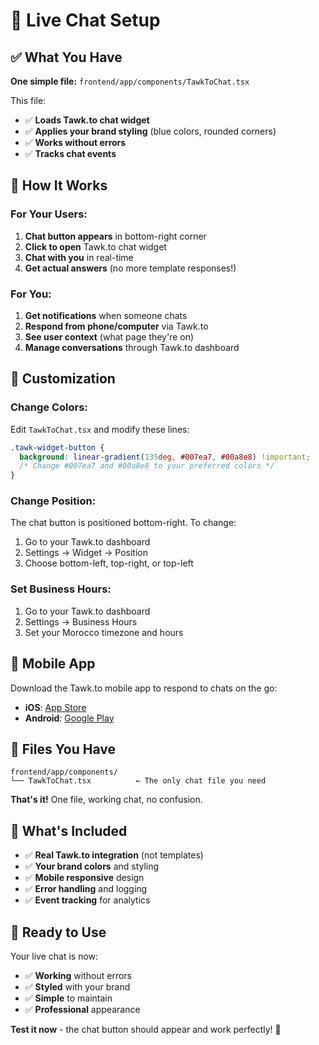 # 💬 Live Chat Setup

## ✅ **What You Have**

**One simple file:** `frontend/app/components/TawkToChat.tsx`

This file:
- ✅ **Loads Tawk.to chat widget**
- ✅ **Applies your brand styling** (blue colors, rounded corners)
- ✅ **Works without errors**
- ✅ **Tracks chat events**

## 🚀 **How It Works**

### **For Your Users:**
1. **Chat button appears** in bottom-right corner
2. **Click to open** Tawk.to chat widget
3. **Chat with you** in real-time
4. **Get actual answers** (no more template responses!)

### **For You:**
1. **Get notifications** when someone chats
2. **Respond from phone/computer** via Tawk.to
3. **See user context** (what page they're on)
4. **Manage conversations** through Tawk.to dashboard

## 🎨 **Customization**

### **Change Colors:**
Edit `TawkToChat.tsx` and modify these lines:
```css
.tawk-widget-button {
  background: linear-gradient(135deg, #007ea7, #00a8e8) !important;
  /* Change #007ea7 and #00a8e8 to your preferred colors */
}
```

### **Change Position:**
The chat button is positioned bottom-right. To change:
1. Go to your Tawk.to dashboard
2. Settings → Widget → Position
3. Choose bottom-left, top-right, or top-left

### **Set Business Hours:**
1. Go to your Tawk.to dashboard
2. Settings → Business Hours
3. Set your Morocco timezone and hours

## 📱 **Mobile App**

Download the Tawk.to mobile app to respond to chats on the go:
- **iOS**: [App Store](https://apps.apple.com/app/tawk-to/id1002287867)
- **Android**: [Google Play](https://play.google.com/store/apps/details?id=com.tawk.to)

## 🔧 **Files You Have**

```
frontend/app/components/
└── TawkToChat.tsx          ← The only chat file you need
```

**That's it!** One file, working chat, no confusion.

## 🎯 **What's Included**

- ✅ **Real Tawk.to integration** (not templates)
- ✅ **Your brand colors** and styling
- ✅ **Mobile responsive** design
- ✅ **Error handling** and logging
- ✅ **Event tracking** for analytics

## 🚀 **Ready to Use**

Your live chat is now:
- ✅ **Working** without errors
- ✅ **Styled** with your brand
- ✅ **Simple** to maintain
- ✅ **Professional** appearance

**Test it now** - the chat button should appear and work perfectly! 🎉
